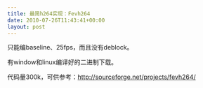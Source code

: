 ```yaml
---
title: 最简h264实现：Fevh264
date: 2010-07-26T11:43:41+00:00
layout: post
---
```

只能编baseline、25fps，而且没有deblock。

有window和linux编译好的二进制下载。

代码量300k，可供参考：http://sourceforge.net/projects/fevh264/
